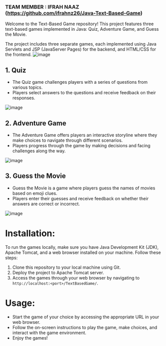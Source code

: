 ### TEAM MEMBER : IFRAH NAAZ (https://github.com/ifrahnz26/Java-Text-Based-Game)

Welcome to the Text-Based Game repository! This project features three text-based games implemented in Java: Quiz, Adventure Game, and Guess the Movie.

The project includes three separate games, each implemented using Java Servlets and JSP (JavaServer Pages) for the backend, and HTML/CSS for the frontend.
![image](https://github.com/ifrahnz26/Java-Text-Based-Game/assets/120669161/088252f1-3ba9-46aa-aad0-d8777c41977b)


##  1. Quiz
- The Quiz game challenges players with a series of questions from various topics.
- Players select answers to the questions and receive feedback on their responses.

![image](https://github.com/ifrahnz26/Java-Text-Based-Game/assets/120669161/294f711d-c1eb-4de4-aa58-c6c0c7b64da3)


##  2. Adventure Game
- The Adventure Game offers players an interactive storyline where they make choices to navigate through different scenarios.
- Players progress through the game by making decisions and facing challenges along the way.

![image](https://github.com/ifrahnz26/Java-Text-Based-Game/assets/120669161/e2fe0f79-dfc6-4ac0-b6fe-3868fcb9d60d)

##  3. Guess the Movie
- Guess the Movie is a game where players guess the names of movies based on emoji clues.
- Players enter their guesses and receive feedback on whether their answers are correct or incorrect.

![image](https://github.com/ifrahnz26/Java-Text-Based-Game/assets/120669161/3d69da12-0860-4b12-93f9-3d01dde80973)

# Installation:

To run the games locally, make sure you have Java Development Kit (JDK), Apache Tomcat, and a web browser installed on your machine. Follow these steps:

1. Clone this repository to your local machine using Git.
2. Deploy the project to Apache Tomcat server.
3. Access the games through your web browser by navigating to `http://localhost:<port>/TextBasedGame/`.

# Usage:
- Start the game of your choice by accessing the appropriate URL in your web browser.
- Follow the on-screen instructions to play the game, make choices, and interact with the game environment.
- Enjoy the games!


